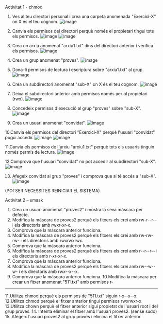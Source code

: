 Activitat 1 - chmod
1. Ves al teu directori personal i crea una carpeta anomenada "Exercici-X" on
X és el teu cognom.
![image](https://github.com/user-attachments/assets/a699449b-9630-498c-87fe-3fd2c5da28b0)

2. Canvia els permisos del directori perquè només el propietari tingui tots els
permisos.
![image](https://github.com/user-attachments/assets/23dde014-01ef-44de-9e40-9f99687be1a2)
![image](https://github.com/user-attachments/assets/5b52965d-6a83-4922-94f5-806136827d30)

4. Crea un arxiu anomenat "arxiu1.txt" dins del directori anterior i verifica els
permisos. ![image](https://github.com/user-attachments/assets/b1fbe86a-8ad4-4ed6-bc20-6a70b4c32b77)

5. Crea un grup anomenat "proves". ![image](https://github.com/user-attachments/assets/f6287251-2dab-4218-84f2-53c8f9ef191f)

6. Dona-li permisos de lectura i escriptura sobre "arxiu1.txt" al grup. ![image](https://github.com/user-attachments/assets/b01f8b16-bf0e-4cbd-975b-1cdc19ec1fd3)

7. Crea un subdirectori anomenat "sub-X" on X és el teu cognom. ![image](https://github.com/user-attachments/assets/d8d56ea6-5d3e-4bbb-93c4-705bb41e1dab)

8. Deixa el subdirectori anterior amb permisos només per al propietari (rwx). ![image](https://github.com/user-attachments/assets/a081f3e8-d6c5-430f-8551-50ee16f63188)

9. Concedeix permisos d'execució al grup "proves" sobre "sub-X". ![image](https://github.com/user-attachments/assets/871ed686-e613-4264-94a9-3bb06e5253a3)

10. Crea un usuari anomenat "convidat". ![image](https://github.com/user-attachments/assets/633982ab-e4b3-4865-9f8f-53f47ed32489)

10.Canvia els permisos del directori "Exercici-X" perquè l'usuari "convidat"
pugui accedir. ![image](https://github.com/user-attachments/assets/cc11eae7-eed2-4d97-b820-deebc5a14ec9)
![image](https://github.com/user-attachments/assets/61c5d297-2aa1-4a61-aa27-760887c9b070)

11.Canvia els permisos de l'arxiu "arxiu1.txt" perquè tots els usuaris tinguin
només permís de lectura. ![image](https://github.com/user-attachments/assets/3452afd3-716e-495a-ac39-8e64c297e888)

12.Comprova que l'usuari "convidat" no pot accedir al subdirectori "sub-X". ![image](https://github.com/user-attachments/assets/6accead9-12da-4613-9f5e-e617f9a82ab2)

13. Afegeix convidat al grup "proves" i comprova que sí té accés a "sub-X". ![image](https://github.com/user-attachments/assets/bc9448bb-26b3-4ad7-8bae-e2bda2af9495)

(POTSER NECESSITES REINICIAR EL SISTEMA).


Activitat 2 – umask
1. Crea un usuari anomenat "proves2" i mostra la seva màscara per defecte.
2. Modifica la màscara de proves2 perquè els fitxers els crei amb rw-r--r-- i els
directoris amb rwxr-xr-x.
3. Comprova que la màscara anterior funciona.
4. Modifica la màscara de proves2 perquè els fitxers els crei amb rw-rw-rw- i
els directoris amb rwxrwxrwx.
5. Comprova que la màscara anterior funciona.
6. Modifica la màscara de proves2 perquè els fitxers els crei amb r--r--r-- i els
directoris amb r-xr-xr-x.
7. Comprova que la màscara anterior funciona.
8. Modifica la màscara de proves2 perquè els fitxers els crei amb rw--w--w- i
els directoris amb rwx--x--x.
9. Comprova que la màscara anterior funciona.
10.Modifica la màscara per crear un fitxer anomenat "511.txt" amb permisos r-
-------
11.Utilitza chmod perquè els permisos de "511.txt" siguin r-x--x--x.
12.Utilitza chmod perquè el fitxer anterior tingui permisos rwxrwxr-x.
13.Utilitza chown perquè el fitxer anterior sigui propietat de l'usuari root i del
grup proves.
14. Intenta eliminar el fitxer amb l'usuari proves2. (sense sudo)
15. Afegeix l'usuari proves2 al grup proves i elimina el fitxer anterior.
